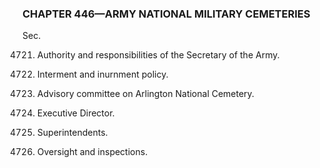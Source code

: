 ### **CHAPTER 446—ARMY NATIONAL MILITARY CEMETERIES** ###

Sec.

4721. Authority and responsibilities of the Secretary of the Army.

4722. Interment and inurnment policy.

4723. Advisory committee on Arlington National Cemetery.

4724. Executive Director.

4725. Superintendents.

4726. Oversight and inspections.